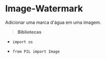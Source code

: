 # Image-Watermark

Adicionar uma marca d'água em uma imagem.

> **Bibliotecas**

* `import os`

* `from PIL import Image`